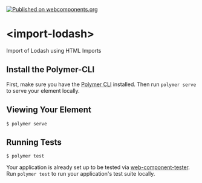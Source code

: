 [![Published on webcomponents.org](https://img.shields.io/badge/webcomponents.org-published-blue.svg)](https://www.webcomponents.org/element/IngressoRapidoWebComponents/import-lodash)

# \<import-lodash\>

Import of Lodash using HTML Imports

## Install the Polymer-CLI

First, make sure you have the [Polymer CLI](https://www.npmjs.com/package/polymer-cli) installed. Then run `polymer serve` to serve your element locally.

## Viewing Your Element

```
$ polymer serve
```

## Running Tests

```
$ polymer test
```

Your application is already set up to be tested via [web-component-tester](https://github.com/Polymer/web-component-tester). Run `polymer test` to run your application's test suite locally.
